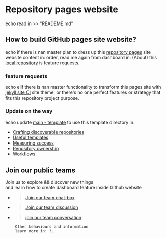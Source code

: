 # Repository pages website 
echo read in >> "READEME.md"

## How to build GitHub pages site website?
echo if there is nan master plan to dress up this [repository pages](/https://dji-7.github.io/dji7.github.io/) site website content in: order,
read me again from dashboard in: (About) this [local repository](/https://dji-7.github.io/dji7.github.io/) is feature requests.


### feature requests
echo elif there is nan master functionality to transform this pages site with [jekyll site CI](/https://jekyllrb.com/) site theme,
or there's no one perfect features or strategy that fits this repository project purpose.

### Update on the way 
echo update [main - template](dji-7/dji7.github.io/) to use this template directory in:

  <ul class="man-list" id="https://github.com/djibal/innersource">
    <li><a href="discoverable/">Crafting discoverable repositories</a></li>
    <li><a href="templates/">Useful templates</a></li>
    <li><a href="metrics/">Measuring success</a></li>
    <li><a href="repo-ownership/">Repository ownership</a></li>
   <li><a href="workflows/">Workflows</a></li>
</ul>


## Join our public teams 
Join us to explore && discover new things<br>
and learn how to create dashboard feature inside Github website
- > [Join our team chat-box](https://github.com/orgs/dji-7/teams/team-chat-box/)
- > [Join our team discussion](https://github.com/orgs/dji-7/teams/team-discussion/)
- > [join our team conversation](https://github.com/orgs/dji-7/teams/team-conversations/)


       Other behaviours and information 
       learn more in: !.
        
